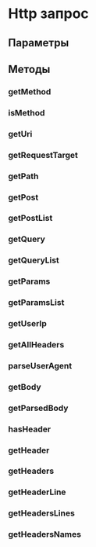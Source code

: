 # Http запрос

## Параметры

## Методы

### getMethod

### isMethod

### getUri

### getRequestTarget

### getPath

### getPost

### getPostList

### getQuery

### getQueryList

### getParams

### getParamsList

### getUserIp

### getAllHeaders

### parseUserAgent

### getBody

### getParsedBody



### hasHeader

### getHeader

### getHeaders

### getHeaderLine

### getHeadersLines

### getHeadersNames

